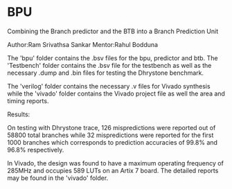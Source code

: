 # BPU
Combining the Branch predictor and the BTB into a Branch Prediction Unit

Author:Ram Srivathsa Sankar
Mentor:Rahul Bodduna

The 'bpu' folder contains the .bsv files for the bpu, predictor and btb. The 'Testbench' folder contains the .bsv file for the testbench as well as the necessary .dump and .bin files for testing the Dhrystone benchmark. 

The 'verilog' folder contains the necessary .v files for Vivado synthesis while the 'vivado' folder contains the Vivado project file as well the area and timing reports.

Results:

On testing with Dhrystone trace, 126 mispredictions were reported out of 58800 total branches while 32 mispredictions were reported for the first 1000 branches which corresponds to prediction accuracies of 99.8% and 96.8% respectively.

In Vivado, the design was found to have a maximum operating frequency of 285MHz and occupies 589 LUTs on an Artix 7 board. The detailed reports may be found in the 'vivado' folder.
